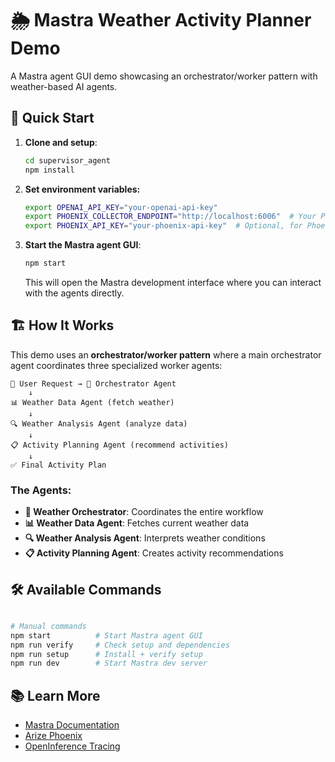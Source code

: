 # 🌦️ Mastra Weather Activity Planner Demo

A Mastra agent GUI demo showcasing an orchestrator/worker pattern with weather-based AI agents.

## 🚀 Quick Start

1. **Clone and setup**:
   ```bash
   cd supervisor_agent
   npm install
   ```

2. **Set environment variables:**
   ```bash
   export OPENAI_API_KEY="your-openai-api-key"
   export PHOENIX_COLLECTOR_ENDPOINT="http://localhost:6006"  # Your Phoenix instance
   export PHOENIX_API_KEY="your-phoenix-api-key"  # Optional, for Phoenix Cloud
   ```

3. **Start the Mastra agent GUI**:
   ```bash
   npm start
   ```
   
   This will open the Mastra development interface where you can interact with the agents directly.

## 🏗️ How It Works

This demo uses an **orchestrator/worker pattern** where a main orchestrator agent coordinates three specialized worker agents:

```
📍 User Request → 🎯 Orchestrator Agent
    ↓
📊 Weather Data Agent (fetch weather)
    ↓
🔍 Weather Analysis Agent (analyze data)  
    ↓
📋 Activity Planning Agent (recommend activities)
    ↓
✅ Final Activity Plan
```

### The Agents:
- **🎯 Weather Orchestrator**: Coordinates the entire workflow
- **📊 Weather Data Agent**: Fetches current weather data
- **🔍 Weather Analysis Agent**: Interprets weather conditions
- **📋 Activity Planning Agent**: Creates activity recommendations

## 🛠️ Available Commands

```bash

# Manual commands  
npm start          # Start Mastra agent GUI
npm run verify     # Check setup and dependencies
npm run setup      # Install + verify setup
npm run dev        # Start Mastra dev server
```

## 📚 Learn More

- [Mastra Documentation](https://mastra.ai)
- [Arize Phoenix](https://phoenix.arizeai.com)
- [OpenInference Tracing](https://github.com/Arize-ai/openinference)

